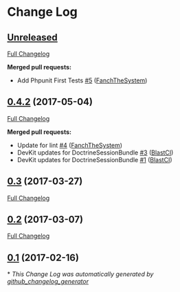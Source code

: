 # Change Log

## [Unreleased](https://github.com/blast-project/DoctrineSessionBundle/tree/HEAD)

[Full Changelog](https://github.com/blast-project/DoctrineSessionBundle/compare/0.4.2...HEAD)

**Merged pull requests:**

- Add Phpunit First Tests [\#5](https://github.com/blast-project/DoctrineSessionBundle/pull/5) ([FanchTheSystem](https://github.com/FanchTheSystem))

## [0.4.2](https://github.com/blast-project/DoctrineSessionBundle/tree/0.4.2) (2017-05-04)
[Full Changelog](https://github.com/blast-project/DoctrineSessionBundle/compare/0.3...0.4.2)

**Merged pull requests:**

- Update for lint [\#4](https://github.com/blast-project/DoctrineSessionBundle/pull/4) ([FanchTheSystem](https://github.com/FanchTheSystem))
- DevKit updates for DoctrineSessionBundle [\#3](https://github.com/blast-project/DoctrineSessionBundle/pull/3) ([BlastCI](https://github.com/BlastCI))
- DevKit updates for DoctrineSessionBundle [\#1](https://github.com/blast-project/DoctrineSessionBundle/pull/1) ([BlastCI](https://github.com/BlastCI))

## [0.3](https://github.com/blast-project/DoctrineSessionBundle/tree/0.3) (2017-03-27)
[Full Changelog](https://github.com/blast-project/DoctrineSessionBundle/compare/0.2...0.3)

## [0.2](https://github.com/blast-project/DoctrineSessionBundle/tree/0.2) (2017-03-07)
[Full Changelog](https://github.com/blast-project/DoctrineSessionBundle/compare/0.1...0.2)

## [0.1](https://github.com/blast-project/DoctrineSessionBundle/tree/0.1) (2017-02-16)


\* *This Change Log was automatically generated by [github_changelog_generator](https://github.com/skywinder/Github-Changelog-Generator)*